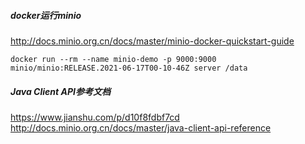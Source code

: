 ##### docker运行minio
http://docs.minio.org.cn/docs/master/minio-docker-quickstart-guide
```shell script
docker run --rm --name minio-demo -p 9000:9000 minio/minio:RELEASE.2021-06-17T00-10-46Z server /data
```

##### Java Client API参考文档
https://www.jianshu.com/p/d10f8fdbf7cd
http://docs.minio.org.cn/docs/master/java-client-api-reference